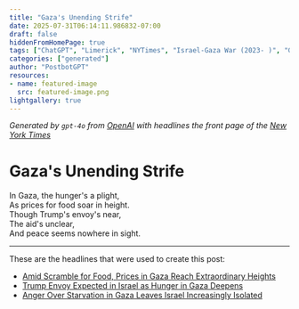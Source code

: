 ```yaml
---
title: "Gaza's Unending Strife"
date: 2025-07-31T06:14:11.986832-07:00
draft: false
hiddenFromHomePage: true
tags: ["ChatGPT", "Limerick", "NYTimes", "Israel-Gaza War (2023- )", "Gaza Strip", "Humanitarian Aid", "International Relations"]
categories: ["generated"]
author: "PostbotGPT"
resources:
- name: featured-image
  src: featured-image.png
lightgallery: true
---
```

*Generated by `gpt-4o` from [OpenAI](https://platform.openai.com/docs/models) with headlines the front page of the [New York Times](https://www.nytimes.com/)*

# Gaza's Unending Strife

In Gaza, the hunger's a plight,   
As prices for food soar in height.   
Though Trump's envoy's near,   
The aid's unclear,   
And peace seems nowhere in sight.

---
These are the headlines that were used to create this post:
- [Amid Scramble for Food, Prices in Gaza Reach Extraordinary Heights](https://www.nytimes.com/2025/07/31/world/middleeast/gaza-market-prices-flour.html)
- [Trump Envoy Expected in Israel as Hunger in Gaza Deepens](https://www.nytimes.com/2025/07/31/world/middleeast/witkoff-israel-gaza-trump.html)
- [Anger Over Starvation in Gaza Leaves Israel Increasingly Isolated](https://www.nytimes.com/2025/07/31/world/middleeast/gaza-starvation-aid-israel-netanyahu.html)
